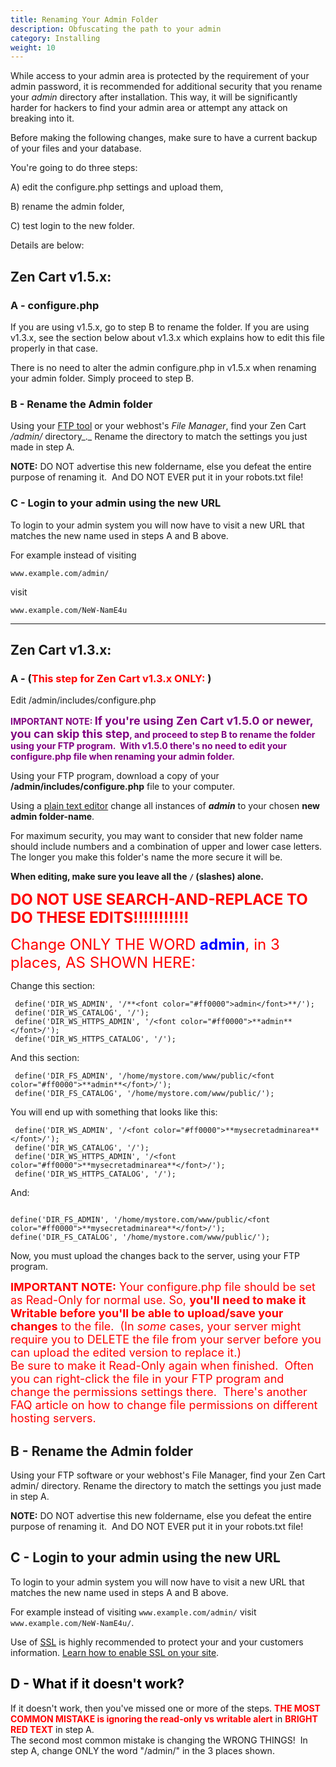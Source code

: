 ```yaml
---
title: Renaming Your Admin Folder
description: Obfuscating the path to your admin 
category: Installing
weight: 10
---
```


While access to your admin area is protected by the requirement of your admin password, it is recommended for additional security that you rename your _admin_ directory after installation. This way, it will be significantly harder for hackers to find your admin area or attempt any attack on breaking into it.

Before making the following changes, make sure to have a current backup of your files and your database. 

You're going to do three steps: 

A) edit the configure.php settings and upload them, 

B) rename the admin folder, 

C) test login to the new folder.   

Details are below:

## Zen Cart v1.5.x:

### A - configure.php 
If you are using v1.5.x, go to step B to rename the folder. If you are using v1.3.x, see the section below about v1.3.x which explains how to edit this file properly in that case.  

There is no need to alter the admin configure.php in v1.5.x when renaming your admin folder. Simply proceed to step B.

### B - Rename the Admin folder

Using your [FTP tool](/user/first_steps/useful_tools/#ftp-tools) or your webhost's _File Manager_, find your Zen Cart _/admin/_ directory_._ Rename the directory to match the settings you just made in step A.

**NOTE:** DO NOT advertise this new foldername, else you defeat the entire purpose of renaming it.  And DO NOT EVER put it in your robots.txt file!

### C - Login to your admin using the new URL

To login to your admin system you will now have to visit a new URL that matches the new name used in steps A and B above.  

For example instead of visiting 

`www.example.com/admin/`

visit 

`www.example.com/NeW-NamE4u`

* * *

## Zen Cart v1.3.x:

### A - (<font color="#FF0000">This step for Zen Cart v1.3.x ONLY:</font> ) 
Edit /admin/includes/configure.php

**<font color="#800080">IMPORTANT NOTE: <font size="4">If you're using Zen Cart v1.5.0 or newer, you can skip this step</font>, and proceed to step B to rename the folder using your FTP program.  With v1.5.0 there's no need to edit your configure.php file when renaming your admin folder.</font>**

Using your FTP program, download a copy of your **/admin/includes/configure.php** file to your computer.  

Using a [plain text editor](/user/first_steps/useful_tools/#php-html-and-text-editors) change all instances of **_admin_** to your chosen **new admin folder-name**.  

For maximum security, you may want to consider that new folder name should include numbers and a combination of upper and lower case letters. The longer you make this folder's name the more secure it will be.  


**When editing, make sure you leave all the `/` (slashes) alone.**  

<font size="5" color="#ff0000">**DO NOT USE SEARCH-AND-REPLACE TO DO THESE EDITS!!!!!!!!!!!**</font>

<font size="5" color="#FF0000">Change ONLY THE WORD <font color="#0000FF">**admin**</font>, in 3 places, AS SHOWN HERE:</font>

Change this section:

```
 define('DIR_WS_ADMIN', '/**<font color="#ff0000">admin</font>**/');  
 define('DIR_WS_CATALOG', '/');  
 define('DIR_WS_HTTPS_ADMIN', '/<font color="#ff0000">**admin**</font>/');  
 define('DIR_WS_HTTPS_CATALOG', '/');  
```
And this section:

```
 define('DIR_FS_ADMIN', '/home/mystore.com/www/public/<font color="#ff0000">**admin**</font>/');  
 define('DIR_FS_CATALOG', '/home/mystore.com/www/public/');  
```

You will end up with something that looks like this:

```
 define('DIR_WS_ADMIN', '/<font color="#ff0000">**mysecretadminarea**</font>/');
 define('DIR_WS_CATALOG', '/');  
 define('DIR_WS_HTTPS_ADMIN', '/<font color="#ff0000">**mysecretadminarea**</font>/');  
 define('DIR_WS_HTTPS_CATALOG', '/');  
```

And:  
```

define('DIR_FS_ADMIN', '/home/mystore.com/www/public/<font color="#ff0000">**mysecretadminarea**</font>/');  
define('DIR_FS_CATALOG', '/home/mystore.com/www/public/');  
```

Now, you must upload the changes back to the server, using your FTP program.  

<font size="4" color="#ff0000">**IMPORTANT NOTE:** Your configure.php file should be set as Read-Only for normal use. So, **you'll need to make it Writable before you'll be able to upload/save your changes** to the file.  (In *some* cases, your server might require you to DELETE the file from your server before you can upload the edited version to replace it.)  
Be sure to make it Read-Only again when finished.  Often you can right-click the file in your FTP program and change the permissions settings there.  There's another FAQ article on how to change file permissions on different hosting servers.</font>  

## B - Rename the Admin folder

Using your FTP software or your webhost's File Manager, find your Zen Cart admin/ directory. Rename the directory to match the settings you just made in step A.

**NOTE:** DO NOT advertise this new foldername, else you defeat the entire purpose of renaming it.  And DO NOT EVER put it in your robots.txt file!

## C - Login to your admin using the new URL

To login to your admin system you will now have to visit a new URL that matches the new name used in steps A and B above.  

For example instead of visiting `www.example.com/admin/` visit `www.example.com/NeW-NamE4u/`.

Use of [SSL](http://en.wikipedia.org/wiki/SSL "http://en.wikipedia.org/wiki/SSL") is highly recommended to protect your and your customers information. 
[Learn how to enable SSL on your site](/user/installing/enable_ssl/).

## <font color="#000000">D - What if it doesn't work?</font>

If it doesn't work, then you've missed one or more of the steps. <font color="#ff0000">**THE MOST COMMON MISTAKE is ignoring the read-only vs writable alert**</font> in **<font color="#ff0000">BRIGHT RED TEXT</font>** in step A.  
The second most common mistake is changing the WRONG THINGS!  In step A, change ONLY the word "/admin/" in the 3 places shown.
